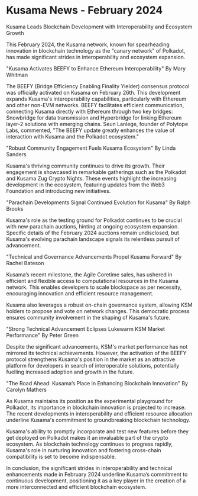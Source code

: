 # Kusama News - February 2024

Kusama Leads Blockchain Development with Interoperability and Ecosystem Growth

This February 2024, the Kusama network, known for spearheading innovation in blockchain technology as the "canary network" of Polkadot, has made significant strides in interoperability and ecosystem expansion. 

"Kusama Activates BEEFY to Enhance Ethereum Interoperability"
By Mary Whitman

The BEEFY (Bridge Efficiency Enabling Finality Yielder) consensus protocol was officially activated on Kusama on February 26th. This development expands Kusama's interoperability capabilities, particularly with Ethereum and other non-EVM networks. BEEFY facilitates efficient communication, connecting Kusama directly with Ethereum through two key bridges: Snowbridge for data transmission and Hyperbridge for linking Ethereum layer-2 solutions with emerging chains. Seun Lanlege, founder of Polytope Labs, commented, "The BEEFY update greatly enhances the value of interaction with Kusama and the Polkadot ecosystem."

"Robust Community Engagement Fuels Kusama Ecosystem" 
By Linda Sanders

Kusama's thriving community continues to drive its growth. Their engagement is showcased in remarkable gatherings such as the Polkadot and Kusama Zug Crypto Nights. These events highlight the increasing development in the ecosystem, featuring updates from the Web3 Foundation and introducing new initiatives. 

"Parachain Developments Signal Continued Evolution for Kusama"
By Ralph Brooks

Kusama's role as the testing ground for Polkadot continues to be crucial with new parachain auctions, hinting at ongoing ecosystem expansion. Specific details of the February 2024 auctions remain undisclosed, but Kusama's evolving parachain landscape signals its relentless pursuit of advancement.

"Technical and Governance Advancements Propel Kusama Forward" 
By Rachel Bateson

Kusama’s recent milestone, the Agile Coretime sales, has ushered in efficient and flexible access to computational resources in the Kusama network. This enables developers to scale blockspace as per necessity, encouraging innovation and efficient resource management.

Kusama also leverages a robust on-chain governance system, allowing KSM holders to propose and vote on network changes. This democratic process ensures community involvement in the shaping of Kusama's future.

"Strong Technical Advancement Eclipses Lukewarm KSM Market Performance"
By Peter Green

Despite the significant advancements, KSM's market performance has not mirrored its technical achievements. However, the activation of the BEEFY protocol strengthens Kusama's position in the market as an attractive platform for developers in search of interoperable solutions, potentially fuelling increased adoption and growth in the future.

"The Road Ahead: Kusama’s Place in Enhancing Blockchain Innovation"
By Carolyn Mathers

As Kusama maintains its position as the experimental playground for Polkadot, its importance in blockchain innovation is projected to increase. The recent developments in interoperability and efficient resource allocation underline Kusama's commitment to groundbreaking blockchain technology.  

Kusama's ability to promptly incorporate and test new features before they get deployed on Polkadot makes it an invaluable part of the crypto ecosystem. As blockchain technology continues to progress rapidly, Kusama's role in nurturing innovation and fostering cross-chain compatibility is set to become indispensable.  

In conclusion, the significant strides in interoperability and technical enhancements made in February 2024 underline Kusama’s commitment to continuous development, positioning it as a key player in the creation of a more interconnected and efficient blockchain ecosystem.